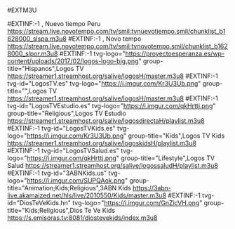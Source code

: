 #EXTM3U

#EXTINF:-1 , Nuevo tiempo Peru
https://stream.live.novotempo.com/tv/smil:tvnuevotiempo.smil/chunklist_b1628000_slspa.m3u8
#EXTINF:-1 , Novo tempo
https://stream.live.novotempo.com/tv/smil:tvnovotempo.smil/chunklist_b1628000_slpor.m3u8
#EXTINF:-1 tvg-logo="https://proyectoesperanza.es/wp-content/uploads/2017/02/logos-logo-big.png" group-title="Hispanos",Logos TV
https://streamer1.streamhost.org/salive/logosH/master.m3u8
#EXTINF:-1 tvg-id="LogosTV.es" tvg-logo="https://i.imgur.com/Kr3U3Ub.png" group-title="",Logos TV
https://streamer1.streamhost.org/salive/logosH/master.m3u8
#EXTINF:-1 tvg-id="LogosTVEstudio.es" tvg-logo="https://i.imgur.com/qkHrttj.png" group-title="Religious",Logos TV Estudio
https://streamer1.streamhost.org/salive/logosdirectaH/playlist.m3u8
#EXTINF:-1 tvg-id="LogosTVKids.es" tvg-logo="https://i.imgur.com/Kr3U3Ub.png" group-title="Kids",Logos TV Kids
https://streamer1.streamhost.org/salive/logoskidsH/playlist.m3u8
#EXTINF:-1 tvg-id="LogosTVSalud.es" tvg-logo="https://i.imgur.com/qkHrttj.png" group-title="Lifestyle",Logos TV Salud
https://streamer1.streamhost.org/salive/logossaludH/playlist.m3u8
#EXTINF:-1 tvg-id="3ABNKids.us" tvg-logo="https://i.imgur.com/SUPQAok.png" group-title="Animation;Kids;Religious",3ABN Kids
https://3abn-live.akamaized.net/hls/live/2010550/Kids/master.m3u8
#EXTINF:-1 tvg-id="DiosTeVeKids.hn" tvg-logo="https://i.imgur.com/GnZicVH.png" group-title="Kids;Religious",Dios Te Ve Kids
https://s.emisoras.tv:8081/diostevekids/index.m3u8
